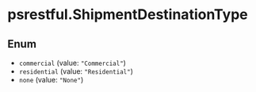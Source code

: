 # psrestful.ShipmentDestinationType

## Enum

* `commercial` (value: `"Commercial"`)
* `residential` (value: `"Residential"`)
* `none` (value: `"None"`)
